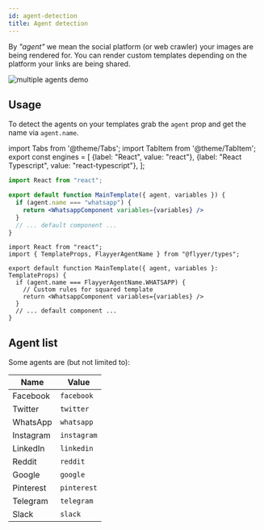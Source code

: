 ```yaml
---
id: agent-detection
title: Agent detection
---
```


By _"agent"_ we mean the social platform (or web crawler) your images are being rendered for. You can render custom templates depending on the platform your links are being shared.

![multiple agents demo](/img/images/agents.png)

## Usage

To detect the agents on your templates grab the `agent` prop and get the name via `agent.name`.

<!-- MDX variables -->
import Tabs from '@theme/Tabs';
import TabItem from '@theme/TabItem';
export const engines = [
  {label: "React", value: "react"},
  {label: "React Typescript", value: "react-typescript"},
];

<Tabs groupId="engines" defaultValue="react" values={engines}>
<TabItem value="react">

```jsx title="templates/main.js"
import React from "react";

export default function MainTemplate({ agent, variables }) {
  if (agent.name === "whatsapp") {
    return <WhatsappComponent variables={variables} />
  }
  // ... default component ...
}
```

</TabItem>
<TabItem value="react-typescript">

```tsx title="templates/main.tsx"
import React from "react";
import { TemplateProps, FlayyerAgentName } from "@flyyer/types";

export default function MainTemplate({ agent, variables }: TemplateProps) {
  if (agent.name === FlayyerAgentName.WHATSAPP) {
    // Custom rules for squared template
    return <WhatsappComponent variables={variables} />
  }
  // ... default component ...
}
```

</TabItem>
</Tabs>

## Agent list

Some agents are (but not limited to):

| Name | Value |
|------|-------|
| Facebook | `facebook` |
| Twitter | `twitter` |
| WhatsApp | `whatsapp` |
| Instagram | `instagram` |
| LinkedIn | `linkedin` |
| Reddit | `reddit` |
| Google | `google` |
| Pinterest | `pinterest` |
| Telegram | `telegram` |
| Slack | `slack` |
